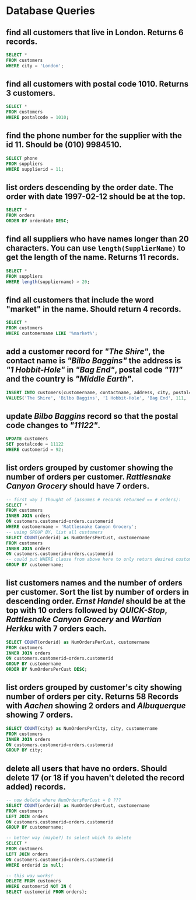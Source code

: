 # Database Queries

## find all customers that live in London. Returns 6 records.
```sql
SELECT * 
FROM customers
WHERE city = 'London';
```

## find all customers with postal code 1010. Returns 3 customers.
```sql
SELECT * 
FROM customers
WHERE postalcode = 1010;
```

## find the phone number for the supplier with the id 11. Should be (010) 9984510.
```sql
SELECT phone
FROM suppliers
WHERE supplierid = 11;
```

## list orders descending by the order date. The order with date 1997-02-12 should be at the top.
```sql
SELECT * 
FROM orders
ORDER BY orderdate DESC;
```

## find all suppliers who have names longer than 20 characters. You can use `length(SupplierName)` to get the length of the name. Returns 11 records.
```sql
SELECT *
FROM suppliers
WHERE length(suppliername) > 20;
```

## find all customers that include the word "market" in the name. Should return 4 records.
```sql
SELECT *
FROM customers
WHERE customername LIKE '%market%';
```

## add a customer record for _"The Shire"_, the contact name is _"Bilbo Baggins"_ the address is _"1 Hobbit-Hole"_ in _"Bag End"_, postal code _"111"_ and the country is _"Middle Earth"_.
```sql
INSERT INTO customers(customername, contactname, address, city, postalcode, country)
VALUES('The Shire', 'Bilbo Baggins', '1 Hobbit-Hole', 'Bag End', 111, 'Middle Earth');
```

## update _Bilbo Baggins_ record so that the postal code changes to _"11122"_.
```sql
UPDATE customers
SET postalcode = 11122
WHERE customerid = 92;
```


## list orders grouped by customer showing the number of orders per customer. _Rattlesnake Canyon Grocery_ should have 7 orders.
```sql
-- first way I thought of (assumes # records returned == # orders):
SELECT *
FROM customers
INNER JOIN orders
ON customers.customerid=orders.customerid
WHERE customername = 'Rattlesnake Canyon Grocery';
-- using GROUP BY, list all customers
SELECT COUNT(orderid) as NumOrdersPerCust, customername
FROM customers
INNER JOIN orders
ON customers.customerid=orders.customerid
-- could put WHERE clause from above here to only return desired customer
GROUP BY customername;
```

## list customers names and the number of orders per customer. Sort the list by number of orders in descending order. _Ernst Handel_ should be at the top with 10 orders followed by _QUICK-Stop_, _Rattlesnake Canyon Grocery_ and _Wartian Herkku_ with 7 orders each.
```sql
SELECT COUNT(orderid) as NumOrdersPerCust, customername
FROM customers
INNER JOIN orders
ON customers.customerid=orders.customerid
GROUP BY customername
ORDER BY NumOrdersPerCust DESC;
```

## list orders grouped by customer's city showing number of orders per city. Returns 58 Records with _Aachen_ showing 2 orders and _Albuquerque_ showing 7 orders.
```sql
SELECT COUNT(city) as NumOrdersPerCity, city, customername
FROM customers
INNER JOIN orders
ON customers.customerid=orders.customerid
GROUP BY city;
```

## delete all users that have no orders. Should delete 17 (or 18 if you haven't deleted the record added) records.
```sql
-- now delete where NumOrdersPerCust = 0 ???
SELECT COUNT(orderid) as NumOrdersPerCust, customername
FROM customers
LEFT JOIN orders
ON customers.customerid=orders.customerid
GROUP BY customername;

-- better way (maybe?) to select which to delete
SELECT *
FROM customers
LEFT JOIN orders
ON customers.customerid=orders.customerid
WHERE orderid is null;

-- this way works!
DELETE FROM customers
WHERE customerid NOT IN (
SELECT customerid FROM orders);
```